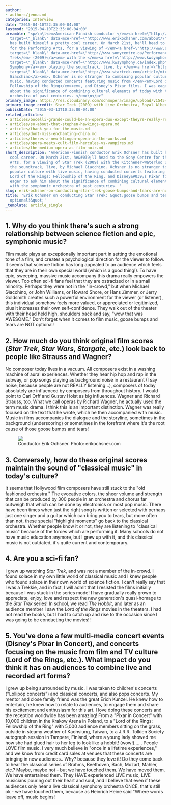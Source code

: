 ```yaml
---
author:
- authors/jenna.md
categories: Interview
date: "2015-04-10T22:35:00-04:00"
lastmod: "2015-04-10T22:35:00-04:00"
preamble: "<p>\n\t<em>American-Finnish conductor </em><a href=\"http://www.erikochsner.com/about/\"
  target=\"_blank\" data-mce-href=\"http://www.erikochsner.com/about/\">Erik Ochsner</a><em>
  has built himself a pretty cool career. On March 21st, he'll head to the Sony Centre
  for the Performing Arts, for a viewing of </em><a href=\"http://www.sonycentre.ca/Performances/Event-Detail.aspx?evtID=1196\"
  target=\"_blank\" data-mce-href=\"http://www.sonycentre.ca/Performances/Event-Detail.aspx?evtID=1196\"><em>Star
  Trek</em> (2009)</a><em> with the </em><a href=\"http://www.kwsymphony.ca/index.php\"
  target=\"_blank\" data-mce-href=\"http://www.kwsymphony.ca/index.php\">Kitchener-Waterloo
  Symphony</a><em> playing the soundtrack, live, by </em><a href=\"http://www.startrek.com/article/michael-giacchino-talks-scoring-star-trek\"
  target=\"_blank\" data-mce-href=\"http://www.startrek.com/article/michael-giacchino-talks-scoring-star-trek\">Michael
  Giacchino</a><em>. Ochsner is no stranger to combining popular culture with live
  music, having conducted concerts featuring music from </em><em>Lord of the Rings:
  Fellowship of the Ring</em><em>, and Disney's Pixar films. I was eager to ask him
  about the significance of combining cultural elements of today with the symphonic
  orchestra of past centuries. </em>\n</p>"
primary_image: https://res.cloudinary.com/schmopera/image/upload/v1545409169/media/webhook-uploads/1428719599313/StarTrekConcert.jpg.jpg
primary_image_credit: Star Trek (2009) with Live Orchestra, Royal Albert Hall, London.
publishDate: "2015-03-13T10:35:00-04:00"
related_articles:
- articles/bocelli-grande-could-be-an-opera-duo-except-theyre-really-really-not.md
- articles/so-about-that-stephen-hawkings-opera.md
- articles/thank-you-for-the-music.md
- articles/dont-miss-enchanting-china.md
- articles/theres-a-new-klingon-opera-in-the-works.md
- articles/opera-meets-cult-film-hercules-vs-vampires.md
- articles/the-medium-opera-as-film-noir.md
short_description: 'American-Finnish conductor Erik Ochsner has built himself a pretty
  cool career. On March 21st, he&#039;ll head to the Sony Centre for the Performing
  Arts, for a viewing of Star Trek (2009) with the Kitchener-Waterloo Symphony playing
  the soundtrack, live, by Michael Giacchino. Ochsner is no stranger to combining
  popular culture with live music, having conducted concerts featuring music from
  Lord of the Rings: Fellowship of the Ring, and Disney&#039;s Pixar films. I was
  eager to ask him about the significance of combining cultural elements of today
  with the symphonic orchestra of past centuries. '
slug: erik-ochsner-on-conducting-star-trek-goose-bumps-and-tears-are-not-optional
title: 'Erik Ochsner on conducting Star Trek: &quot;goose bumps and tears are NOT
  optional!&quot;'
_template: article_single
---
```


<h2>1. Why do you think there's such a strong relationship between science fiction and epic, symphonic music?</h2>
<p>
	Film music plays an exceptionally important part in setting the emotional tone of a film, and creates a psychological direction for the viewer to follow. It seems that science fiction has long appealed to an audience which feels that they are in their own special world (which is a good thing!). To have epic, sweeping, massive music accompany this drama really empowers the viewer. Too often sci-fi fans feel that they are ostracized or in a small minority. Perhaps they were not in the "in-crowd," but when Michael Giacchino, or John Williams, or Howard Shore, or Hans Zimmer, or Jerry Goldsmith creates such a powerful environment for the viewer (or listener), this individual somehow feels more valued, or appreciated or legitimized, plus it increases their own self-confidence. They walk out of the theater with their head held high, shoulders back and say, "wow that was AWESOME." Don't forget when it comes to film music, goose bumps and tears are NOT optional!
</p>
<h2>2. How much do you think original film scores (<em>Star Trek</em>, <em>Star Wars</em>, <em>Stargate</em>, etc.) look back to people like Strauss and Wagner?</h2>
<p>
	No composer today lives in a vacuum. All composers exist in a washing machine of aural experiences. Whether they hear hip hop and rap in the subway, or pop songs playing as background noise in a restaurant (I say noise, because people are not REALLY listening...), composers of today absolutely are influenced by composers from throughout history. I would point to Carl Orff and Gustav Holst as big influences. Wagner and Richard Strauss, too. What we call operas by Richard Wagner, he actually used the term music drama. I think this is an important distinction. Wagner was really focused on the text that he wrote, which he then accompanied with music. Music in films accompanies the dialogue and the storyline, sometimes in the background (underscoring) or sometimes in the forefront where it's the root cause of those goose bumps and tears!
</p>
<dl>
	<dt></dt>
	<figure data-type="image"><a href="https://res.cloudinary.com/schmopera/image/upload/v1545409169/media/webhook-uploads/1428719702658/Erik-Ochsner-2012.jpg"><img data-resize-src="http://lh3.googleusercontent.com/77qVxAolaQijGlTjKC6mOc5S89KttZ7Vc75toaMpgDfHzBLZRwJkldrxEAW-Pm2_eDpXrIU4s39Ag0n946NvnWQMUdQx" src="http://lh3.googleusercontent.com/77qVxAolaQijGlTjKC6mOc5S89KttZ7Vc75toaMpgDfHzBLZRwJkldrxEAW-Pm2_eDpXrIU4s39Ag0n946NvnWQMUdQx=s1200"></a><figcaption>Conductor Erik Ochsner. Photo: erikochsner.com</figcaption></figure>
</dl>
<h2>3. Conversely, how do these original scores maintain the sound of "classical music" in today's culture?</h2>
<p>
	It seems that Hollywood film composers have still stuck to the "old fashioned orchestra." The evocative colors, the sheer volume and strength that can be produced by 300 people in an orchestra and chorus far outweigh that which can be done by electronics or most pop music. There have been times when just the right song is written or selected with perhaps just one singer and a guitar which can bring you to tears, but more often than not, these special "highlight moments" go back to the classical orchestra. Whether people know it or not, they are listening to "classical music" because of the forces which are performing it. Many schools do not have music education anymore, but I grew up with it, and this classical music is not outdated, it's quite current and contemporary.
</p>
<h2>4. Are you a sci-fi fan?</h2>
<p>
	I grew up watching <em>Star Trek</em>, and was not a member of the in-crowd. I found solace in my own little world of classical music and I knew people who found solace in their own world of science fiction. I can't really say that I was a Trekkie, and in fact, I will admit that I resisted the films initially because I was stuck in the series mode! I have gradually really grown to appreciate, enjoy, love and respect the new generation's quasi-homage to the <em>Star Trek</em> series! In school, we read <em>The Hobbit</em>, and later as an audience member I saw the <em>Lord of the Rings</em> movies in the theaters. I had not read the books, but I had to catch up and rise to the occasion since I was going to be conducting the movies!!
</p>
<h2>5. You've done a few multi-media concert events (Disney's Pixar in Concert), and concerts focusing on the music from film and TV culture (Lord of the Rings, etc.). What impact do you think it has on audiences to combine live and recorded art forms?</h2>
<p>
	I grew up being surrounded by music. I was taken to children's concerts ("Lollipop concerts") and classical concerts, and also pops concerts. My mentor and close family friend was the great Erich Kunzel. He knew how to entertain, he knew how to relate to audiences, to engage them and share his excitement and enthusiasm for this art. I love doing these concerts and the reception worldwide has been amazing! From a "Pixar in Concert" with 10,000 children in the Krakow Arena in Poland, to a "Lord of the Rings: Fellowship of the Ring" with 5,000 audience members sitting on the grass, outside in steamy weather of Kaohsiung, Taiwan, to a J.R.R. Tolkien Society autograph session in Tampere, Finland, where a young lady showed me how she had glued hair to her leg to look like a hobbit! (wow!)...... People LOVE film music. I very much believe in "once in a lifetime experiences," and we know from credit card sales at venues that these concerts are bringing in new audiences.. Why? because they love it! Do they come back to hear the classical series of Brahms, Beethoven, Bach, Mozart, Mahler, etc.? Maybe, maybe not - but we have touched them. We have moved them. We have entertained them. They HAVE experienced LIVE music, LIVE musicians pouring out their heart and soul, and I believe that even if these audiences only hear a live classical symphony orchestra ONCE, that's still ok - we have touched them, because as Heinrich Heine said "Where words leave off, music begins!
</p>
